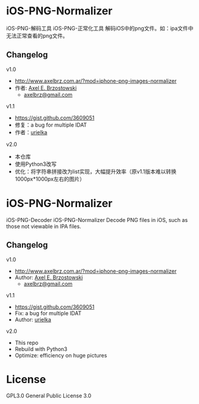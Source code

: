 # iOS-PNG-Normalizer
iOS-PNG-解码工具
iOS-PNG-正常化工具
解码iOS中的png文件。如：ipa文件中无法正常查看的png文件。

## Changelog
v1.0
- http://www.axelbrz.com.ar/?mod=iphone-png-images-normalizer
- 作者: [Axel E. Brzostowski](http://www.axelbrz.com.ar)
  - axelbrz@gmail.com

v1.1
- https://gist.github.com/3609051
- 修复：a bug for multiple IDAT
- 作者：[urielka](https://gist.github.com/urielka)

v2.0
- 本仓库
- 使用Python3改写
- 优化：将字符串拼接改为list实现，大幅提升效率（原v1.1版本难以转换1000px*1000px左右的图片）


# iOS-PNG-Normalizer
iOS-PNG-Decoder
iOS-PNG-Normalizer
Decode PNG files in iOS, such as those not viewable in IPA files.

## Changelog

v1.0
- http://www.axelbrz.com.ar/?mod=iphone-png-images-normalizer
- Author: [Axel E. Brzostowski](http://www.axelbrz.com.ar)
  - axelbrz@gmail.com

v1.1
- https://gist.github.com/3609051
- Fix: a bug for multiple IDAT
- Author: [urielka](https://gist.github.com/urielka)

v2.0
- This repo
- Rebuild with Python3
- Optimize: efficiency on huge pictures

# License
GPL3.0
General Public License 3.0


